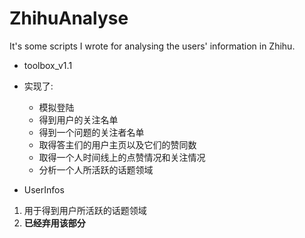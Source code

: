 # ZhihuAnalyse
It's some scripts I wrote for analysing the users' information in Zhihu.

- toolbox_v1.1
 - 实现了:
   - 模拟登陆
   - 得到用户的关注名单
   - 得到一个问题的关注者名单
   - 取得答主们的用户主页以及它们的赞同数
   - 取得一个人时间线上的点赞情况和关注情况
   - 分析一个人所活跃的话题领域

- UserInfos
 1. 用于得到用户所活跃的话题领域
 2. **已经弃用该部分**

